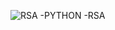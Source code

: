![RSA](https://github.com/user-attachments/assets/7ea291f5-2a18-47b7-90a4-6c88a0d4f107)
-PYTHON
-RSA
